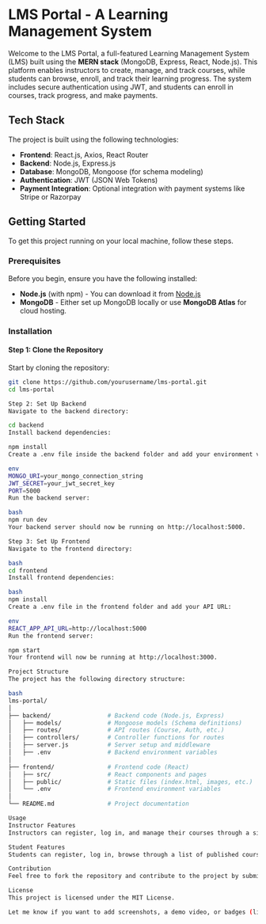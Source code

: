 # LMS Portal - A Learning Management System

Welcome to the LMS Portal, a full-featured Learning Management System (LMS) built using the **MERN stack** (MongoDB, Express, React, Node.js). This platform enables instructors to create, manage, and track courses, while students can browse, enroll, and track their learning progress. The system includes secure authentication using JWT, and students can enroll in courses, track progress, and make payments.

## Tech Stack

The project is built using the following technologies:

- **Frontend**: React.js, Axios, React Router
- **Backend**: Node.js, Express.js
- **Database**: MongoDB, Mongoose (for schema modeling)
- **Authentication**: JWT (JSON Web Tokens)
- **Payment Integration**: Optional integration with payment systems like Stripe or Razorpay

## Getting Started

To get this project running on your local machine, follow these steps.

### Prerequisites

Before you begin, ensure you have the following installed:

- **Node.js** (with npm) - You can download it from [Node.js](https://nodejs.org/)
- **MongoDB** - Either set up MongoDB locally or use **MongoDB Atlas** for cloud hosting.

### Installation

#### Step 1: Clone the Repository

Start by cloning the repository:

```bash
git clone https://github.com/yourusername/lms-portal.git
cd lms-portal

Step 2: Set Up Backend
Navigate to the backend directory:

cd backend
Install backend dependencies:

npm install
Create a .env file inside the backend folder and add your environment variables:

env
MONGO_URI=your_mongo_connection_string
JWT_SECRET=your_jwt_secret_key
PORT=5000
Run the backend server:

bash
npm run dev
Your backend server should now be running on http://localhost:5000.

Step 3: Set Up Frontend
Navigate to the frontend directory:

bash
cd frontend
Install frontend dependencies:

bash
npm install
Create a .env file in the frontend folder and add your API URL:

env
REACT_APP_API_URL=http://localhost:5000
Run the frontend server:

npm start
Your frontend will now be running at http://localhost:3000.

Project Structure
The project has the following directory structure:

bash
lms-portal/
│
├── backend/                # Backend code (Node.js, Express)
│   ├── models/             # Mongoose models (Schema definitions)
│   ├── routes/             # API routes (Course, Auth, etc.)
│   ├── controllers/        # Controller functions for routes
│   ├── server.js           # Server setup and middleware
│   ├── .env                # Backend environment variables
│
├── frontend/               # Frontend code (React)
│   ├── src/                # React components and pages
│   ├── public/             # Static files (index.html, images, etc.)
│   └── .env                # Frontend environment variables
│
└── README.md               # Project documentation

Usage
Instructor Features
Instructors can register, log in, and manage their courses through a simple interface. They can add new courses, manage their content, and track student enrollment and revenue. Instructors can also organize the curriculum of their courses into structured lessons, including videos, quizzes, and assignments.

Student Features
Students can register, log in, browse through a list of published courses, and enroll in the ones they’re interested in. Once enrolled, they get access to course materials, track their progress, and watch video lectures. Students also receive a personalized dashboard displaying their purchased courses and progress.

Contribution
Feel free to fork the repository and contribute to the project by submitting a pull request. For major changes, please open an issue first to discuss what you would like to change.

License
This project is licensed under the MIT License.

Let me know if you want to add screenshots, a demo video, or badges (like GitHub stars, license, etc.) as well!

